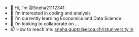 - 👋 Hi, I’m @Sneha21112341
- 👀 I’m interested in coding and analysis
- 🌱 I’m currently learning Economics and Data Science
- 💞️ I’m looking to collaborate on ...
- 📫 How to reach me: sneha.gupta@ecoa.christuniversity.in

<!---
Sneha21112341/Sneha21112341 is a ✨ special ✨ repository because its `README.md` (this file) appears on your GitHub profile.
You can click the Preview link to take a look at your changes.
--->

